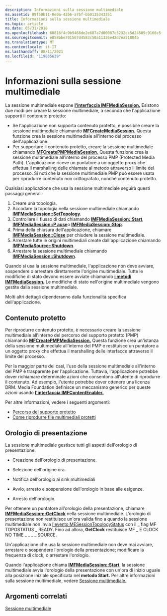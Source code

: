 ```yaml
---
description: Informazioni sulla sessione multimediale
ms.assetid: 09f50b11-0e0a-42b6-a7bf-bb0135343351
title: Informazioni sulla sessione multimediale
ms.topic: article
ms.date: 05/31/2018
ms.openlocfilehash: 68816f4c9b9468de2e687a7d00087c5232cc5d24509c9166c5f04c7c0370f6f5
ms.sourcegitcommit: e858bbe701567d4583c50a11326e42d7ea51804b
ms.translationtype: MT
ms.contentlocale: it-IT
ms.lasthandoff: 08/11/2021
ms.locfileid: "119035639"
---
```

# <a name="about-the-media-session"></a>Informazioni sulla sessione multimediale

La sessione multimediale espone [**l'interfaccia IMFMediaSession.**](/windows/desktop/api/mfidl/nn-mfidl-imfmediasession) Esistono due modi per creare la sessione multimediale, a seconda che l'applicazione supporti il contenuto protetto:

-   Se l'applicazione non supporta contenuto protetto, è possibile creare la sessione multimediale chiamando [**MFCreateMediaSession.**](/windows/desktop/api/mfidl/nf-mfidl-mfcreatemediasession) Questa funzione crea la sessione multimediale all'interno del processo dell'applicazione.
-   Per supportare il contenuto protetto, creare la sessione multimediale chiamando [**MFCreatePMPMediaSession.**](/windows/desktop/api/mfidl/nf-mfidl-mfcreatepmpmediasession) Questa funzione crea la sessione multimediale all'interno del processo PMP (Protected Media Path). L'applicazione riceve un puntatore a un oggetto proxy che effettua il marshalling delle chiamate al metodo attraverso il limite del processo. Si noti che la sessione multimediale PMP può essere usata per riprodurre contenuto non crittografato, nonché contenuto protetto.

Qualsiasi applicazione che usa la sessione multimediale seguirà questi passaggi generali:

1.  Creare una topologia.
2.  Accodare la topologia nella sessione multimediale chiamando [**IMFMediaSession::SetTopology**](/windows/desktop/api/mfidl/nf-mfidl-imfmediasession-settopology).
3.  Controllare il flusso di dati chiamando [**IMFMediaSession::Start**](/windows/desktop/api/mfidl/nf-mfidl-imfmediasession-start), [**IMFMediaSession::P ause**](/windows/desktop/api/mfidl/nf-mfidl-imfmediasession-pause)o [**IMFMediaSession::Stop**](/windows/desktop/api/mfidl/nf-mfidl-imfmediasession-stop).
4.  Prima della chiusura dell'applicazione, chiamare [**IMFMediaSession::Close**](/windows/desktop/api/mfidl/nf-mfidl-imfmediasession-close) per chiudere la sessione multimediale.
5.  Arrestare tutte le origini multimediali create dall'applicazione chiamando [**IMFMediaSource::Shutdown**](/windows/desktop/api/mfidl/nf-mfidl-imfmediasource-shutdown).
6.  Arrestare la sessione multimediale chiamando [**IMFMediaSession::Shutdown**](/windows/desktop/api/mfidl/nf-mfidl-imfmediasession-shutdown).

Quando si usa la sessione multimediale, l'applicazione non deve avviare, sospendere o arrestare direttamente l'origine multimediale. Tutte le modifiche di stato devono essere avviate chiamando [**i metodi IMFMediaSession.**](/windows/desktop/api/mfidl/nn-mfidl-imfmediasession) Le modifiche di stato nell'origine multimediale vengono gestite dalla sessione multimediale.

Molti altri dettagli dipenderanno dalla funzionalità specifica dell'applicazione.

## <a name="protected-content"></a>Contenuto protetto

Per riprodurre contenuto protetto, è necessario creare la sessione multimediale all'interno del percorso del supporto protetto (PMP) chiamando [**MFCreatePMPMediaSession.**](/windows/desktop/api/mfidl/nf-mfidl-mfcreatepmpmediasession) Questa funzione crea un'istanza della sessione multimediale all'interno del PMP e restituisce un puntatore a un oggetto proxy che effettua il marshalling delle interfacce attraverso il limite del processo.

Per la maggior parte dei casi, l'uso della sessione multimediale all'interno del PMP è trasparente per l'applicazione. Tuttavia, l'applicazione potrebbe dover richiamare determinate azioni che consentono all'utente di riprodurre il contenuto. Ad esempio, l'utente potrebbe dover ottenere una licenza DRM. Media Foundation definisce un meccanismo generico per queste azioni usando [**l'interfaccia IMFContentEnabler.**](/windows/desktop/api/mfidl/nn-mfidl-imfcontentenabler)

Per altre informazioni, vedere i seguenti argomenti:

-   [Percorso del supporto protetto](protected-media-path.md)
-   [Come riprodurre file multimediali protetti](how-to-play-protected-media-files.md)

## <a name="presentation-clock"></a>Orologio di presentazione

La sessione multimediale gestisce tutti gli aspetti dell'orologio di presentazione:

-   Creazione dell'orologio di presentazione.

-   Selezione dell'origine ora.

-   Notifica dell'orologio ai sink multimediali

-   Avvio, arresto e sospensione dell'orologio in base alle esigenze.

-   Arresto dell'orologio.

Per ottenere un puntatore all'orologio della presentazione, chiamare [**IMFMediaSession::GetClock**](/windows/desktop/api/mfidl/nf-mfidl-imfmediasession-getclock) nella sessione multimediale. L'orologio di presentazione non restituisce un'ora valida fino a quando la sessione multimediale non invia [l'evento MESessionTopologyStatus](mesessiontopologystatus.md) con il \_ flag MF TOPOSTATUS \_ READY. Fino ad allora, **GetClock** restituisce MF \_ E CLOCK NO TIME \_ \_ \_ \_ SOURCE.

Un'applicazione che usa la sessione multimediale non deve mai avviare, arrestare o sospendere l'orologio della presentazione; modificare la frequenza di clock; o arrestare l'orologio.

Quando l'applicazione chiama [**IMFMediaSession::Start**](/windows/desktop/api/mfidl/nf-mfidl-imfmediasession-start), la sessione multimediale avvia l'orologio della presentazione con un'ora di inizio uguale alla posizione iniziale specificata nel **metodo Start.** Per altre informazioni sulla sessione multimediale, vedere [Sessione multimediale.](media-session.md)

## <a name="related-topics"></a>Argomenti correlati

<dl> <dt>

[Sessione multimediale](media-session.md)
</dt> </dl>

 

 



